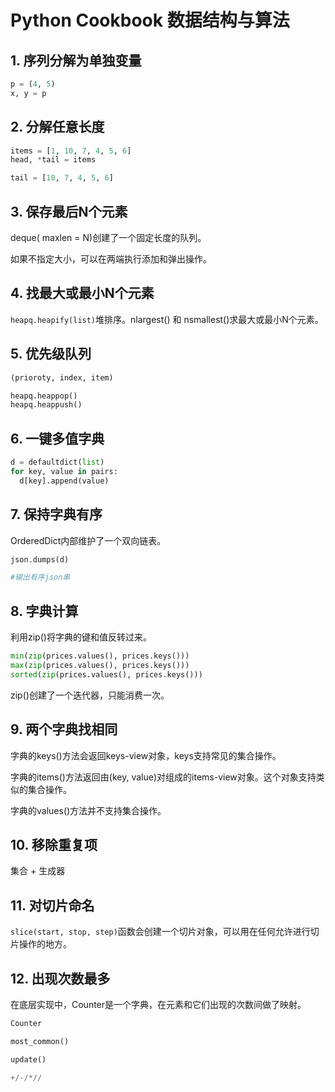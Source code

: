 # Python Cookbook 数据结构与算法

## 1. 序列分解为单独变量

```Python
p = (4, 5)
x, y = p
```

## 2. 分解任意长度

```Python
items = [1, 10, 7, 4, 5, 6]
head, *tail = items

tail = [10, 7, 4, 5, 6]
```

## 3. 保存最后N个元素

deque( maxlen = N)创建了一个固定长度的队列。

如果不指定大小，可以在两端执行添加和弹出操作。

## 4. 找最大或最小N个元素

`heapq.heapify(list)`堆排序。nlargest() 和 nsmallest()求最大或最小N个元素。

## 5. 优先级队列

```Python
(prioroty, index, item)

heapq.heappop()
heapq.heappush()
```

## 6. 一键多值字典

```Python
d = defaultdict(list)
for key, value in pairs:
  d[key].append(value)
```

## 7. 保持字典有序

OrderedDict内部维护了一个双向链表。

```Python
json.dumps(d)

#输出有序json串
```

## 8. 字典计算

利用zip()将字典的键和值反转过来。

```Python
min(zip(prices.values(), prices.keys()))
max(zip(prices.values(), prices.keys()))
sorted(zip(prices.values(), prices.keys()))
```

zip()创建了一个迭代器，只能消费一次。

## 9. 两个字典找相同

字典的keys()方法会返回keys-view对象，keys支持常见的集合操作。

字典的items()方法返回由(key, value)对组成的items-view对象。这个对象支持类似的集合操作。

字典的values()方法并不支持集合操作。

## 10. 移除重复项

集合 + 生成器

## 11. 对切片命名

`slice(start, stop, step)`函数会创建一个切片对象，可以用在任何允许进行切片操作的地方。

## 12. 出现次数最多

在底层实现中，Counter是一个字典，在元素和它们出现的次数间做了映射。

```Python
Counter

most_common()

update()

+/-/*//
```


